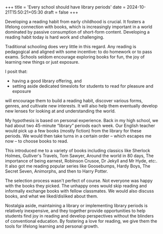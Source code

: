 +++
title = 'Every school should have library periods'
date = 2024-10-21T15:50:21+05:30
draft = false
+++

Developing a reading habit from early childhood is crucial. It fosters a lifelong connection with
books, which is increasingly important in a world dominated by passive consumption of short-form
content. Developing a reading habit today is hard work and challenging.

Traditional schooling does very little in this regard. Any reading is pedagogical and aligned with
some incentive: to do homework or to pass exams. Schools seldom encourage exploring books for fun,
the joy of learning new things or just exposure.

I posit that:
- having a good library offering, and
- setting aside dedicated timeslots for students to read for pleasure and exposure

will encourage them to build a reading habit, discover various forms, genres, and cultivate new
interests. It will also help them eventually develop new lenses for looking at and understanding the
world.

My hypothesis is based on personal experience. Back in my high school, we had about two 45-minute
“library” periods each week. Our English teacher would pick up a few books (mostly fiction) from the
library for these periods. We would then take turns in a certain order – which escapes me now – to
choose books to read.

This introduced me to a variety of books including classics like Sherlock Holmes, Gulliver's
Travels, Tom Sawyer, Around the world in 80 days, The importance of being earnest, Robinson Crusoe,
Dr Jekyll and Mr Hyde, etc:. It also got me reading popular series like Goosebumps, Hardy Boys, The
Secret Seven, Animorphs, and then to Harry Potter.

The selection process wasn't perfect of course. Not everyone was happy with the books they
picked. The unhappy ones would skip reading and informally exchange books with fellow classmates. We
would also discuss books, and what we liked/disliked about them.

Nostalgia aside, maintaining a library or implementing library periods is relatively inexpensive,
and they together provide opportunities to help students find joy in reading and develop
perspectives without the blinders of conventional education. By fostering a love for reading, we
give them the tools for lifelong learning and personal growth.

